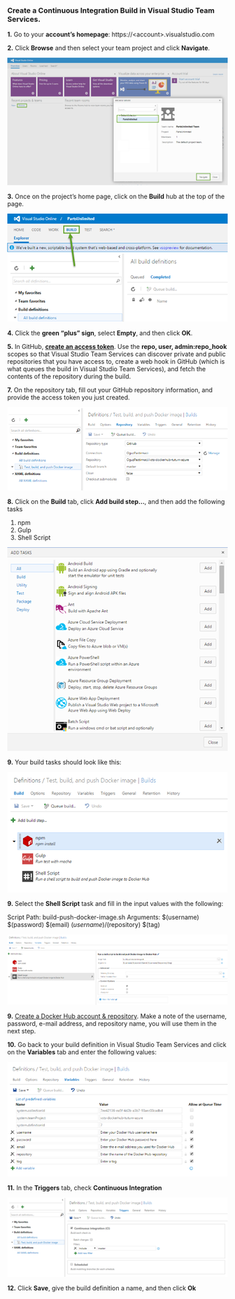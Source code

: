 ### Create a Continuous Integration Build in Visual Studio Team Services.


**1.** Go to your **account’s homepage**: https://<account\>.visualstudio.com

**2.** Click **Browse** and then select your team project and click
**Navigate**.

![](<media/navigate_to_project.png>)

**3.** Once on the project’s home page, click on the **Build** hub at the top of
the page.

![](<media/build_tab.png>)

**4.** Click the **green “plus” sign**, select **Empty**, and then click **OK**.

**5.** In GitHub, **[create an access token](https://help.github.com/articles/creating-an-access-token-for-command-line-use/)**. Use the **repo, user, admin:repo_hook** scopes so that Visual Studio Team Services can discover private and public repositories that you have access to, create a web hook in GitHub (which is what queues the build in Visual Studio Team Services), and fetch the contents of the repository during the build.


**7.** On the repository tab, fill out your GitHub repository information, and provide the access token you just created.

![](<media/github-repository.png>)

**8.** Click on the **Build** tab, click **Add build step...**, and then add the following tasks

1. npm
1. Gulp
1. Shell Script

![](<media/add-tasks.PNG>)



**9.** Your build tasks should look like this:

![](<media/build-tasks.PNG>)


**9.** Select the **Shell Script** task and fill in the input values
with the following:

Script Path:	build-push-docker-image.sh
Arguments:		$(username) $(password) $(email) $(username)/$(repository) $(tag)


![](<media/shell-script-task.PNG>)

**9.**  [Create a Docker Hub account & repository](https://docs.docker.com/mac/step_five/). Make a note of the username, password, e-mail address, and repository name, you will use them in the next step.

**10.** Go back to your build definition in Visual Studio Team Services and click on the **Variables** tab and enter the following values:

![](<media/build-variables.PNG>)

**11.** In the **Triggers** tab, check **Continuous Integration**

![](<media/continuous-integration.PNG>)

**12.** Click **Save**, give the build definition a name, and then click **Ok**
